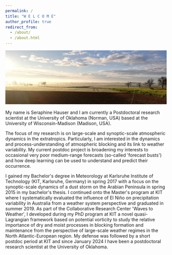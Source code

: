 ```yaml
---
permalink: /
title: "W E L C O M E"
author_profile: true
redirect_from: 
  - /about/
  - /about.html
---
```


![Editing a markdown file for a talk](/images/Webpage.png)

My name is Seraphine Hauser and I am currently a Postdoctoral research scientist at the University of Oklahoma (Norman, USA) based at the University of Wisconsin-Madison (Madison, USA). 

The focus of my research is on large-scale and synoptic-scale atmospheric dynamics in the extratropics. Particularly, I am interested in the dynamics and process-understanding of atmospheric blocking and its link to weather variability. My current postdoc project is broadening my interests to occasional very poor medium-range forecasts (so-called 'forecast busts') and how deep learning can be used to understand and predict their occurrence. 

I gained my Bachelor's degree in Meteorology at Karlsruhe Institute of Technology (KIT, Karlsruhe, Germany) in spring 2017 with a focus on the synoptic-scale dynamics of a dust storm on the Arabian Peninsula in spring 2015 in my bachelor's thesis. I continued onto the Master's program at KIT where I systematically evaluated the influence of El Niño on precipitation variability in Australia from a weather system perspective and graduated in summer 2019. As part of the Collaborative Research Center 'Waves to Weather', I developed during my PhD program at KIT a novel quasi-Lagrangian framework based on potential vorticity to study the relative importance of dry and moist processes in blocking formation and maintenance from the perspective of large-scale weather regimes in the North Atlantic-European region. My defense was followed by a short postdoc period at KIT and since January 2024 I have been a postdoctoral research scientist at the University of Oklahoma.
